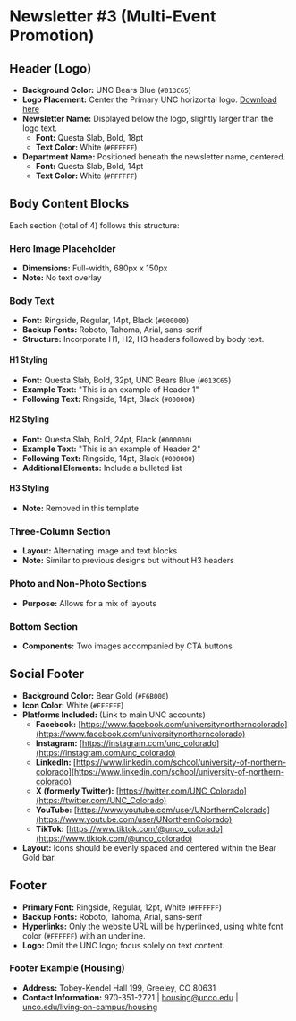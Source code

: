 # Newsletter #3 (Multi-Event Promotion)

## Header (Logo)

- **Background Color:** UNC Bears Blue (`#013C65`)
- **Logo Placement:** Center the Primary UNC horizontal logo. [Download here](https://identity.unc.edu/resources/downloads/)
- **Newsletter Name:** Displayed below the logo, slightly larger than the logo text.
  - **Font:** Questa Slab, Bold, 18pt
  - **Text Color:** White (`#FFFFFF`)
- **Department Name:** Positioned beneath the newsletter name, centered.
  - **Font:** Questa Slab, Bold, 14pt
  - **Text Color:** White (`#FFFFFF`)

## Body Content Blocks

Each section (total of 4) follows this structure:

### Hero Image Placeholder

- **Dimensions:** Full-width, 680px x 150px
- **Note:** No text overlay

### Body Text

- **Font:** Ringside, Regular, 14pt, Black (`#000000`)
- **Backup Fonts:** Roboto, Tahoma, Arial, sans-serif
- **Structure:** Incorporate H1, H2, H3 headers followed by body text.

#### H1 Styling

- **Font:** Questa Slab, Bold, 32pt, UNC Bears Blue (`#013C65`)
- **Example Text:** "This is an example of Header 1"
- **Following Text:** Ringside, 14pt, Black (`#000000`)

#### H2 Styling

- **Font:** Questa Slab, Bold, 24pt, Black (`#000000`)
- **Example Text:** "This is an example of Header 2"
- **Following Text:** Ringside, 14pt, Black (`#000000`)
- **Additional Elements:** Include a bulleted list

#### H3 Styling

- **Note:** Removed in this template

### Three-Column Section

- **Layout:** Alternating image and text blocks
- **Note:** Similar to previous designs but without H3 headers

### Photo and Non-Photo Sections

- **Purpose:** Allows for a mix of layouts

### Bottom Section

- **Components:** Two images accompanied by CTA buttons

## Social Footer

- **Background Color:** Bear Gold (`#F6B000`)
- **Icon Color:** White (`#FFFFFF`)
- **Platforms Included:** (Link to main UNC accounts)
  - **Facebook:** [https://www.facebook.com/universitynortherncolorado](https://www.facebook.com/universitynortherncolorado)
  - **Instagram:** [https://instagram.com/unc_colorado](https://instagram.com/unc_colorado)
  - **LinkedIn:** [https://www.linkedin.com/school/university-of-northern-colorado](https://www.linkedin.com/school/university-of-northern-colorado)
  - **X (formerly Twitter):** [https://twitter.com/UNC_Colorado](https://twitter.com/UNC_Colorado)
  - **YouTube:** [https://www.youtube.com/user/UNorthernColorado](https://www.youtube.com/user/UNorthernColorado)
  - **TikTok:** [https://www.tiktok.com/@unco_colorado](https://www.tiktok.com/@unco_colorado)
- **Layout:** Icons should be evenly spaced and centered within the Bear Gold bar.

## Footer

- **Primary Font:** Ringside, Regular, 12pt, White (`#FFFFFF`)
- **Backup Fonts:** Roboto, Tahoma, Arial, sans-serif
- **Hyperlinks:** Only the website URL will be hyperlinked, using white font color (`#FFFFFF`) with an underline.
- **Logo:** Omit the UNC logo; focus solely on text content.

### Footer Example (Housing)

- **Address:** Tobey-Kendel Hall 199, Greeley, CO 80631
- **Contact Information:** 970-351-2721 | housing@unco.edu | [unco.edu/living-on-campus/housing](https://www.unco.edu/living-on-campus/housing)
